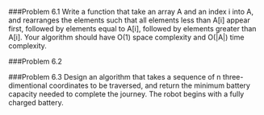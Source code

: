 ###Problem 6.1
Write a function that take an array A and an index i into A, and rearranges the elements such that all elements less than A[i] appear first, followed by elements equal to A[i], followed by elements greater than A[i]. Your algorithm should have O(1) space complexity and O(|A|) time complexity.

###Problem 6.2


###Problem 6.3
Design an algorithm that takes a sequence of n three-dimentional coordinates to be traversed, and return the minimum battery capacity needed to complete the journey. The robot begins with a fully charged battery.


